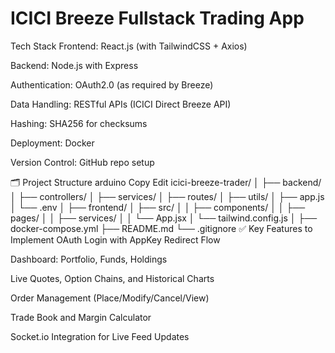 # ICICI Breeze Fullstack Trading App

Tech Stack
Frontend: React.js (with TailwindCSS + Axios)

Backend: Node.js with Express

Authentication: OAuth2.0 (as required by Breeze)

Data Handling: RESTful APIs (ICICI Direct Breeze API)

Hashing: SHA256 for checksums

Deployment: Docker

Version Control: GitHub repo setup

🗂️ Project Structure
arduino
Copy
Edit
icici-breeze-trader/
│
├── backend/
│   ├── controllers/
│   ├── services/
│   ├── routes/
│   ├── utils/
│   ├── app.js
│   └── .env
│
├── frontend/
│   ├── src/
│   │   ├── components/
│   │   ├── pages/
│   │   ├── services/
│   │   └── App.jsx
│   └── tailwind.config.js
│
├── docker-compose.yml
├── README.md
└── .gitignore
✅ Key Features to Implement
OAuth Login with AppKey Redirect Flow

Dashboard: Portfolio, Funds, Holdings

Live Quotes, Option Chains, and Historical Charts

Order Management (Place/Modify/Cancel/View)

Trade Book and Margin Calculator

Socket.io Integration for Live Feed Updates

